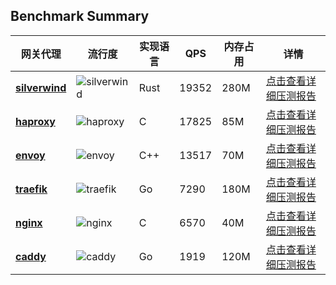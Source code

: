 ## Benchmark Summary

| 网关代理       | 流行度       | 实现语言 | QPS   | 内存占用 | 详情 |
|----------------|----------------|------|-------|------|------|
| [**silverwind**](https://github.com/lsk569937453/silverwind) | ![silverwind](https://img.shields.io/github/stars/lsk569937453/silverwind) | Rust | 19352 | 280M | [点击查看详细压测报告](./silverwind) |
| [**haproxy**](https://github.com/haproxy/haproxy) | ![haproxy](https://img.shields.io/github/stars/haproxy/haproxy)    | C    | 17825 | 85M  | [点击查看详细压测报告](./haproxy) |
| [**envoy**](https://github.com/envoyproxy/envoy) | ![envoy](https://img.shields.io/github/stars/envoyproxy/envoy)      | C++  | 13517 | 70M  | [点击查看详细压测报告](./envoy) |
| [**traefik**](https://github.com/traefik/traefik) | ![traefik](https://img.shields.io/github/stars/traefik/traefik)    | Go   | 7290  | 180M | [点击查看详细压测报告](./traefik) |
| [**nginx**](https://github.com/nginx/nginx) | ![nginx](https://img.shields.io/github/stars/nginx/nginx)      | C    | 6570  | 40M  | [点击查看详细压测报告](./nginx) |
| [**caddy**](https://github.com/caddyserver/caddy) | ![caddy](https://img.shields.io/github/stars/caddyserver/caddy)      | Go   | 1919  | 120M | [点击查看详细压测报告](./caddy) |
